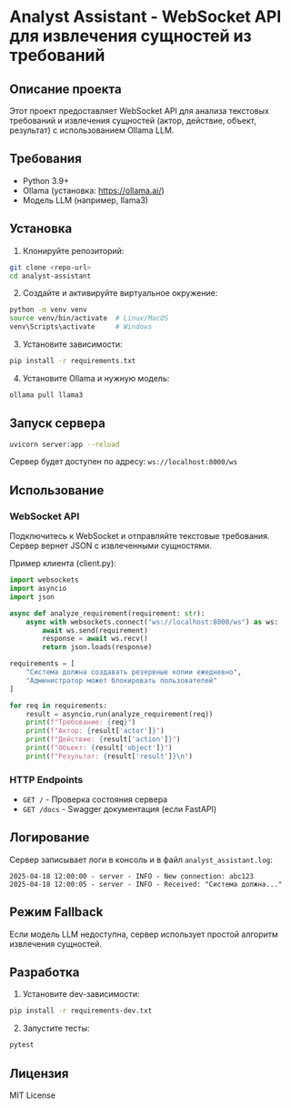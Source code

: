 # Analyst Assistant - WebSocket API для извлечения сущностей из требований

## Описание проекта

Этот проект предоставляет WebSocket API для анализа текстовых требований и извлечения сущностей (актор, действие, объект, результат) с использованием Ollama LLM.

## Требования

- Python 3.9+
- Ollama (установка: https://ollama.ai/)
- Модель LLM (например, llama3)

## Установка

1. Клонируйте репозиторий:
```bash
git clone <repo-url>
cd analyst-assistant
```

2. Создайте и активируйте виртуальное окружение:
```bash
python -m venv venv
source venv/bin/activate  # Linux/MacOS
venv\Scripts\activate     # Windows
```

3. Установите зависимости:
```bash
pip install -r requirements.txt
```

4. Установите Ollama и нужную модель:
```bash
ollama pull llama3
```

## Запуск сервера

```bash
uvicorn server:app --reload
```

Сервер будет доступен по адресу: `ws://localhost:8000/ws`

## Использование

### WebSocket API

Подключитесь к WebSocket и отправляйте текстовые требования. Сервер вернет JSON с извлеченными сущностями.

Пример клиента (client.py):
```python
import websockets
import asyncio
import json

async def analyze_requirement(requirement: str):
    async with websockets.connect("ws://localhost:8000/ws") as ws:
        await ws.send(requirement)
        response = await ws.recv()
        return json.loads(response)

requirements = [
    "Система должна создавать резервные копии ежедневно",
    "Администратор может блокировать пользователей"
]

for req in requirements:
    result = asyncio.run(analyze_requirement(req))
    print(f"Требование: {req}")
    print(f"Актор: {result['actor']}")
    print(f"Действие: {result['action']}")
    print(f"Объект: {result['object']}")
    print(f"Результат: {result['result']}\n")
```

### HTTP Endpoints

- `GET /` - Проверка состояния сервера
- `GET /docs` - Swagger документация (если FastAPI)


## Логирование

Сервер записывает логи в консоль и в файл `analyst_assistant.log`:

```
2025-04-18 12:00:00 - server - INFO - New connection: abc123
2025-04-18 12:00:05 - server - INFO - Received: "Система должна..."
```

## Режим Fallback

Если модель LLM недоступна, сервер использует простой алгоритм извлечения сущностей.

## Разработка

1. Установите dev-зависимости:
```bash
pip install -r requirements-dev.txt
```

2. Запустите тесты:
```bash
pytest
```

## Лицензия

MIT License